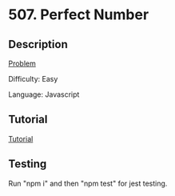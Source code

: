# 507. Perfect Number

## Description

[Problem](https://leetcode.com/problems/perfect-number/)

Difficulty: Easy

Language: Javascript

## Tutorial

[Tutorial](https://youtu.be/60vbOJihC2M)

## Testing

Run "npm i" and then "npm test" for jest testing.
